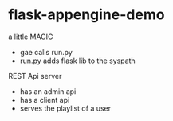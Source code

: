 # flask-appengine-demo

a little MAGIC
* gae calls run.py
* run.py adds flask lib to the syspath


REST Api server
* has an admin api
* has a client api
* serves the playlist of a user
